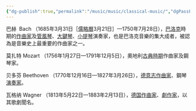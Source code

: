 ```yaml
---
{"dg-publish":true,"permalink":"/music/music/classical-music/","dgPassFrontmatter":true}
---
```


巴赫  Bach （1685年3月31日［[儒略曆](https://zh.wikipedia.org/wiki/%E5%84%92%E7%95%A5%E6%9B%86 "儒略曆")3月21日］—1750年7月28日），[巴洛克](https://zh.wikipedia.org/wiki/%E5%B7%B4%E6%B4%9B%E5%85%8B%E9%9F%B3%E6%A8%82 "巴洛克音樂")時期的[作曲家](https://zh.wikipedia.org/wiki/%E4%BD%9C%E6%9B%B2%E5%AE%B6 "作曲家")及[管風琴](https://zh.wikipedia.org/wiki/%E7%AE%A1%E9%A2%A8%E7%90%B4 "管風琴")、[大鍵琴](https://zh.wikipedia.org/wiki/%E5%A4%A7%E9%8D%B5%E7%90%B4 "大鍵琴")、[小提琴](https://zh.wikipedia.org/wiki/%E5%B0%8F%E6%8F%90%E7%90%B4 "小提琴")演奏家，也是巴洛克音樂的集大成者，被認為是音樂史上最重要的作曲家之一。

莫扎特 Mozart （1756年1月27日—1791年12月5日），奧地利[古典時期](https://zh.wikipedia.org/wiki/%E5%8F%A4%E5%85%B8%E4%B8%BB%E7%BE%A9%E9%9F%B3%E6%A8%82 "古典主義音樂")作曲家及鋼琴家。

贝多芬 Beethoven （1770年12月16日—1827年3月26日），[德意志](https://zh.wikipedia.org/wiki/%E7%A5%9E%E8%81%96%E7%BE%85%E9%A6%AC%E5%B8%9D%E5%9C%8B "神聖羅馬帝國")[作曲家](https://zh.wikipedia.org/wiki/%E4%BD%9C%E6%9B%B2%E5%AE%B6 "作曲家")、鋼琴[演奏家](https://zh.wikipedia.org/wiki/%E6%BC%94%E5%A5%8F%E5%AE%B6 "演奏家")。

瓦格纳 Wagner （1813年5月22日—1883年2月13日），[德国](https://zh.wikipedia.org/wiki/%E5%BE%B7%E5%9B%BD "德国")[作曲家](https://zh.wikipedia.org/wiki/%E4%BD%9C%E6%9B%B2%E5%AE%B6 "作曲家")、[劇作家](https://zh.wikipedia.org/wiki/%E5%8A%87%E4%BD%9C%E5%AE%B6 "劇作家")，以其歌劇聞名。